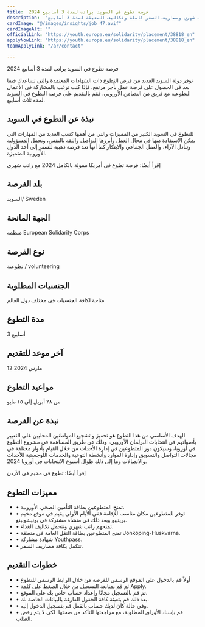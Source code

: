 ```yaml
---
title:  فرصة تطوع في السويد براتب لمدة 3 أسابيع 2024 
description:  "منحة ممولة بالكامل للتطوع في السويد براتب شهري ومصاريف السفر كاملة وتكاليف المعيشة لمدة 3 أسابيع" 
cardImage: "@/images/insights/job_47.avif" 
cardImageAlt: "" 
officialLink: "https://youth.europa.eu/solidarity/placement/38818_en" 
applyNowLink: "https://youth.europa.eu/solidarity/placement/38818_en" 
teamApplyLink: "/ar/contact"

---
```


فرصة تطوع في السويد براتب لمدة 3 أسابيع 2024

توفر دولة السويد العديد من فرص التطوع ذات الشهادات المعتمدة والتي تساعدك فيما بعد في الحصول على فرصة عمل بأجر مرتفع، فإذا كنت ترغب بالمشاركة في الأعمال التطوعية مع فريق من التضامن الأوروبي، فقم بالتقديم على فرصة التطوع في السويد لمدة ثلاث أسابيع.

## نبذة عن التطوع في السويد

للتطوع في السويد الكثير من المميزات والتي من أهمها كسب العديد من المهارات التي يمكن الاستفادة منها في مجال العمل وأبرزها التواصل والثقة بالنفس، وتحمل المسؤولية وتبادل الآراء، والعمل الجماعي والابتكار كما أنها تعد فرصة ذهبية للسفر إلى أحد الدول الأوروبية المتميزة.

إقرأ أيضًا: فرصة تطوع في أمريكا ممولة بالكامل 2024 مع راتب شهري

## بلد الفرصة

السويد/ Sweden

## الجهة المانحة

منظمة European Solidarity Corps

## نوع الفرصة

تطوعية / volunteering

## الجنسيات المطلوبة

متاحة لكافة الجنسيات في مختلف دول العالم

## مدة التطوع

3 أسابيع

## آخر موعد للتقديم

12 مارس 2024

## مواعيد التطوع

من ٢٨ أبريل إلى ١٥ مايو

## نبذة عن الفرصة

الهدف الأساسي من هذا التطوع هو تحفيز و تشجيع المواطنين المحليين على التعبير بأصواتهم في انتخابات البرلمان الأوروبي، وذلك عن طريق المساهمة في مشروع التطوع في أوروبا، وسيكون دور المتطوعين في إدارة الأحداث من خلال القيام بأدوار مختلفة في مجالات التواصل والتسويق وإدارة الموارد وأنشطة التوعية والخدمات اللوجستية للأحداث والاتصالات وما إلى ذلك طوال أسبوع الانتخابات في أوروبا 2024.

إقرأ أيضًا: تطوع في مخيم في الأردن

## مميزات التطوع

- • تمنح المتطوعين بطاقة التأمين الصحي الأوروبية.
- • توفر للمتطوعين مكان مناسب للإقامة ففي الأيام الأولى يقيم في موقع مخيم بريتيبو وبعد ذلك في منشأة مشتركة في يونيشوبينغ.
- • تمنحهم راتب شهري وتتحمل تكاليف الغذاء.
- • تمنح المتطوعين بطاقة النقل العامة في منطقة Jönköping-Huskvarna.
- • شهادة مشاركة Youthpass.
- • تتكفل بكافة مصاريف السفر.

## خطوات التقديم

- • أولاً قم بالدخول على الموقع الرسمي للفرصة من خلال الرابط الرسمي للتطوع
- • ثم قم بمتابعة التسجيل من خلال الضغط على كلمة Apply.
- • ثم قم بالتسجيل مجانًا وإعداد حساب خاص بك على الموقع.
- • بعد ذلك قم بتعبئة كافة الحقول الفارغة بالبيانات الخاصة بك.
- • وفي حالة كان لديك حساب بالفعل قم بتسجيل الدخول إليه.
- • قم بإسناد الأوراق المطلوبة، مع مراجعتها للتأكد من صحتها  لكي لا يتم رفض الطلب.

